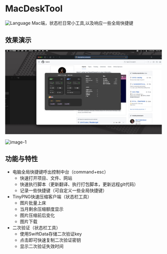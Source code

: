# MacDeskTool
![Language](https://img.shields.io/badge/Language-%20Swift%20-E57141.svg)
Mac端，状态栏日常小工具,以及响应一些全局快捷键

## 效果演示
![image-1](https://raw.githubusercontent.com/Baymax0/MacDeskTool/refs/heads/main/imgs/img1.jpg)

![image-1](https://raw.githubusercontent.com/Baymax0/MacDeskTool/refs/heads/main/imgs/img2.jpg)

## 功能与特性

-   电脑全局快捷键呼出控制中台（command+esc）
    -   快速打开项目、文件、网站
    -   快速执行脚本（更新翻译、执行打包脚本，更新远程git代码）
    -   记录一些快捷键（可自定义一些全局快捷键）
-   TinyPNG快速压缩客户端（状态栏工具）
    -   图片批量上床
    -   当月剩余压缩额度显示
    -   图片压缩前后变化
    -   图片下载
-   二次验证（状态栏工具）
    -   使用SwiftData存储二次验证key
    -   点击即可快速复制二次验证密钥
    -   显示二次验证失效时间
